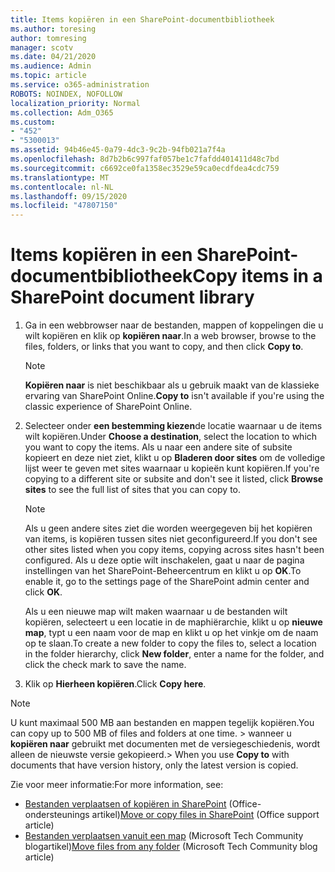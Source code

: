 ```yaml
---
title: Items kopiëren in een SharePoint-documentbibliotheek
ms.author: toresing
author: tomresing
manager: scotv
ms.date: 04/21/2020
ms.audience: Admin
ms.topic: article
ms.service: o365-administration
ROBOTS: NOINDEX, NOFOLLOW
localization_priority: Normal
ms.collection: Adm_O365
ms.custom:
- "452"
- "5300013"
ms.assetid: 94b46e45-0a79-4dc3-9c2b-94fb021a7f4a
ms.openlocfilehash: 8d7b2b6c997faf057be1c7fafdd401411d48c7bd
ms.sourcegitcommit: c6692ce0fa1358ec3529e59ca0ecdfdea4cdc759
ms.translationtype: MT
ms.contentlocale: nl-NL
ms.lasthandoff: 09/15/2020
ms.locfileid: "47807150"
---
```

# <a name="copy-items-in-a-sharepoint-document-library"></a><span data-ttu-id="a5e6b-102">Items kopiëren in een SharePoint-documentbibliotheek</span><span class="sxs-lookup"><span data-stu-id="a5e6b-102">Copy items in a SharePoint document library</span></span>

1. <span data-ttu-id="a5e6b-103">Ga in een webbrowser naar de bestanden, mappen of koppelingen die u wilt kopiëren en klik op **kopiëren naar**.</span><span class="sxs-lookup"><span data-stu-id="a5e6b-103">In a web browser, browse to the files, folders, or links that you want to copy, and then click **Copy to**.</span></span>

    > [!NOTE]
    > <span data-ttu-id="a5e6b-104">**Kopiëren naar** is niet beschikbaar als u gebruik maakt van de klassieke ervaring van SharePoint Online.</span><span class="sxs-lookup"><span data-stu-id="a5e6b-104">**Copy to** isn't available if you're using the classic experience of SharePoint Online.</span></span>
  
2. <span data-ttu-id="a5e6b-105">Selecteer onder **een bestemming kiezen**de locatie waarnaar u de items wilt kopiëren.</span><span class="sxs-lookup"><span data-stu-id="a5e6b-105">Under **Choose a destination**, select the location to which you want to copy the items.</span></span> <span data-ttu-id="a5e6b-106">Als u naar een andere site of subsite kopieert en deze niet ziet, klikt u op **Bladeren door sites** om de volledige lijst weer te geven met sites waarnaar u kopieën kunt kopiëren.</span><span class="sxs-lookup"><span data-stu-id="a5e6b-106">If you're copying to a different site or subsite and don't see it listed, click **Browse sites** to see the full list of sites that you can copy to.</span></span>

    > [!NOTE]
    > <span data-ttu-id="a5e6b-107">Als u geen andere sites ziet die worden weergegeven bij het kopiëren van items, is kopiëren tussen sites niet geconfigureerd.</span><span class="sxs-lookup"><span data-stu-id="a5e6b-107">If you don't see other sites listed when you copy items, copying across sites hasn't been configured.</span></span> <span data-ttu-id="a5e6b-108">Als u deze optie wilt inschakelen, gaat u naar de pagina instellingen van het SharePoint-Beheercentrum en klikt u op **OK**.</span><span class="sxs-lookup"><span data-stu-id="a5e6b-108">To enable it, go to the settings page of the SharePoint admin center and click **OK**.</span></span>
  
    <span data-ttu-id="a5e6b-109">Als u een nieuwe map wilt maken waarnaar u de bestanden wilt kopiëren, selecteert u een locatie in de maphiërarchie, klikt u op **nieuwe map**, typt u een naam voor de map en klikt u op het vinkje om de naam op te slaan.</span><span class="sxs-lookup"><span data-stu-id="a5e6b-109">To create a new folder to copy the files to, select a location in the folder hierarchy, click **New folder**, enter a name for the folder, and click the check mark to save the name.</span></span>

3. <span data-ttu-id="a5e6b-110">Klik op **Hierheen kopiëren**.</span><span class="sxs-lookup"><span data-stu-id="a5e6b-110">Click **Copy here**.</span></span>

> [!NOTE]
> <span data-ttu-id="a5e6b-111">U kunt maximaal 500 MB aan bestanden en mappen tegelijk kopiëren.</span><span class="sxs-lookup"><span data-stu-id="a5e6b-111">You can copy up to 500 MB of files and folders at one time.</span></span> <span data-ttu-id="a5e6b-112">> wanneer u **kopiëren naar** gebruikt met documenten met de versiegeschiedenis, wordt alleen de nieuwste versie gekopieerd.</span><span class="sxs-lookup"><span data-stu-id="a5e6b-112">>  When you use **Copy to** with documents that have version history, only the latest version is copied.</span></span>
  
<span data-ttu-id="a5e6b-113">Zie voor meer informatie:</span><span class="sxs-lookup"><span data-stu-id="a5e6b-113">For more information, see:</span></span>

 - <span data-ttu-id="a5e6b-114">[Bestanden verplaatsen of kopiëren in SharePoint](https://support.office.com/article/move-or-copy-files-in-sharepoint-00e2f483-4df3-46be-a861-1f5f0c1a87bc) (Office-ondersteunings artikel)</span><span class="sxs-lookup"><span data-stu-id="a5e6b-114">[Move or copy files in SharePoint](https://support.office.com/article/move-or-copy-files-in-sharepoint-00e2f483-4df3-46be-a861-1f5f0c1a87bc) (Office support article)</span></span>
 - <span data-ttu-id="a5e6b-115">[Bestanden verplaatsen vanuit een map](https://techcommunity.microsoft.com/t5/Microsoft-SharePoint-Blog/Now-move-files-anywhere-in-Office-365-SharePoint-and-OneDrive/ba-p/146973) (Microsoft Tech Community blogartikel)</span><span class="sxs-lookup"><span data-stu-id="a5e6b-115">[Move files from any folder](https://techcommunity.microsoft.com/t5/Microsoft-SharePoint-Blog/Now-move-files-anywhere-in-Office-365-SharePoint-and-OneDrive/ba-p/146973) (Microsoft Tech Community blog article)</span></span>   